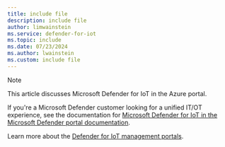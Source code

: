 ```yaml
---
title: include file
description: include file
author: limwainstein
ms.service: defender-for-iot
ms.topic: include
ms.date: 07/23/2024
ms.author: lwainstein
ms.custom: include file
---
```


> [!NOTE]
> This article discusses Microsoft Defender for IoT in the Azure portal.

If you're a Microsoft Defender customer looking for a unified IT/OT experience, see the documentation for [Microsoft Defender for IoT in the Microsoft Defender portal documentation](/defender-for-iot/).

Learn more about the [Defender for IoT management portals](/defender-for-iot/microsoft-defender-iot#what-are-the-different-flavors-for-microsoft-defender-for-iot).